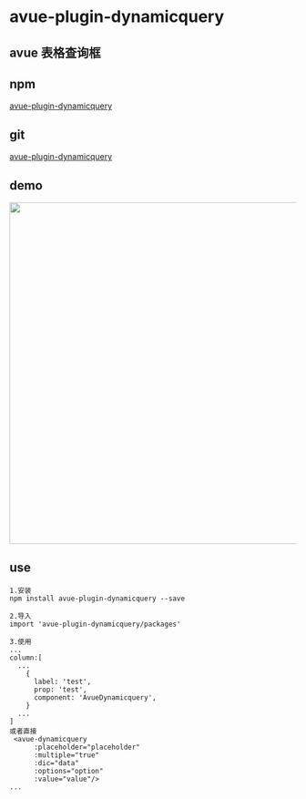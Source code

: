 
# avue-plugin-dynamicquery

## avue 表格查询框

## npm
[avue-plugin-dynamicquery](https://www.npmjs.com/package/avue-plugin-dynamicquery)

## git
[avue-plugin-dynamicquery](https://gitee.com/yuchuanli/avue-plugin-dynamicquery)

## demo
<p align="center">
  <img width="600" src="https://gitee.com/yuchuanli/avue-plugin-dynamicquery/raw/master/packages/demo/demo.png">
</p>

## use
```
1.安装
npm install avue-plugin-dynamicquery --save

2.导入
import 'avue-plugin-dynamicquery/packages'

3.使用
...
column:[
  ...
    {
      label: 'test',
      prop: 'test',
      component: 'AvueDynamicquery',
    }
  ...
]
或者直接
 <avue-dynamicquery 
      :placeholder="placeholder"
      :multiple="true"
      :dic="data"
      :options="option"
      :value="value"/>
...
```



